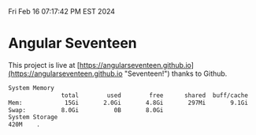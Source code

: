 Fri Feb 16 07:17:42 PM EST 2024

# Angular Seventeen


This project is live at [https://angularseventeen.github.io](https://angularseventeen.github.io "Seventeen!") thanks to Github.

```bash
System Memory
               total        used        free      shared  buff/cache   available
Mem:            15Gi       2.0Gi       4.8Gi       297Mi       9.1Gi        13Gi
Swap:          8.0Gi          0B       8.0Gi
System Storage
420M	.
```
```bash
